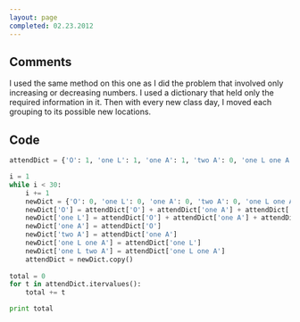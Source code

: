 ```yaml
---
layout: page
completed: 02.23.2012
---
```


## Comments

I used the same method on this one as I did the problem that involved only
increasing or decreasing numbers. I used a dictionary that held only the
required information in it. Then with every new class day, I moved each
grouping to its possible new locations.

## Code

```python
attendDict = {'O': 1, 'one L': 1, 'one A': 1, 'two A': 0, 'one L one A': 0, 'one L two A': 0}

i = 1
while i < 30:
	i += 1
	newDict = {'O': 0, 'one L': 0, 'one A': 0, 'two A': 0, 'one L one A': 0, 'one L two A': 0}
	newDict['O'] = attendDict['O'] + attendDict['one A'] + attendDict['two A']
	newDict['one L'] = attendDict['O'] + attendDict['one A'] + attendDict['two A'] + attendDict['one L one A'] + attendDict['one L two A'] + attendDict['one L']
	newDict['one A'] = attendDict['O']
	newDict['two A'] = attendDict['one A']
	newDict['one L one A'] = attendDict['one L']
	newDict['one L two A'] = attendDict['one L one A']
	attendDict = newDict.copy()
	
total = 0
for t in attendDict.itervalues():
	total += t

print total
```
